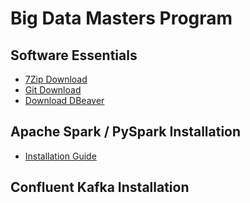 # Big Data Masters Program

## Software Essentials

* [7Zip Download](https://www.7-zip.org/download.html)
* [Git Download](https://git-scm.com/downloads)
* [Download DBeaver](https://dbeaver.io/download/)

## Apache Spark / PySpark Installation

* [Installation Guide](https://docs.google.com/document/d/1fkb6E2oxPgHL78BjAjjT6tRwsIkZblkEcfW29pF8qjw/edit?usp=sharing)

## Confluent Kafka Installation



